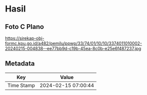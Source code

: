# Hasil

## Foto C Plano

https://sirekap-obj-formc.kpu.go.id/a482/pemilu/ppwp/33/74/01/10/10/3374011010002-20240215-004838--ee77bb9d-c19b-45ea-8c0b-e25e6f487237.jpg


## Metadata

| Key        | Value               |
| ---------- | ------------------- |
| Time Stamp | 2024-02-15 07:00:44 |



